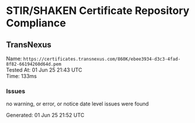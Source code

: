 # STIR/SHAKEN Certificate Repository Compliance

## TransNexus

Name: `https://certificates.transnexus.com/860K/ebee3934-d3c3-4fad-8f82-66194260d64d.pem`\
Tested At: 01 Jun 25 21:43 UTC\
Time: 133ms

### Issues

no warning, or error, or notice date level issues were found

Generated: 01 Jun 25 21:52 UTC